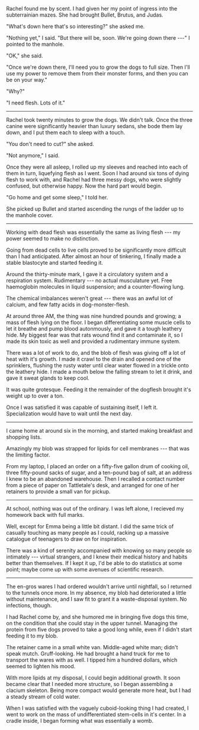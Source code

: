 Rachel found me by scent. I had given her my point of ingress into the subterrainian
mazes. She had brought Bullet, Brutus, and Judas.

"What's down here that's so interesting?" she asked me.

"Nothing yet," I said. "But there will be, soon. We're going down there ---" I pointed to
the manhole.

"OK," she said.

"Once we're down there, I'll need you to grow the dogs to full size. Then I'll use
my power to remove them from their monster forms, and then you can be on your way."

"Why?"

"I need flesh. Lots of it."

----

Rachel took twenty minutes to grow the dogs. We didn't talk. Once the three canine were
significantly heavier than luxury sedans, she bode them lay down, and I put them each to sleep with a touch.

"You don't need to cut?" she asked.

"Not anymore," I said.

Once they were all asleep, I rolled up my sleeves and reached into each of them in turn, liquefying
flesh as I went. Soon I had around six tons of dying flesh to work with, and Rachel had three messy dogs,
who were slightly confused, but otherwise happy. Now the hard part would begin.

"Go home and get some sleep," I told her.

She picked up Bullet and started ascending the rungs of the ladder up to the manhole cover.

----

Working with dead flesh was essentially the same as living flesh --- my power seemed to make no distinction.

Going from dead cells to live cells proved to be significantly more difficult than I had anticipated.
After almost an hour of tinkering, I finally made a stable blastocyte and started feeding it.

Around the thirty-minute mark, I gave it a circulatory system and a respiration system. Rudimentary ---
no actual musculature yet. Free haemoglobin molecules in liquid suspension; and a counter-flowing
lung.

The chemical imbalances weren't great --- there was an awful lot of calcium, and few fatty acids in
dog-monster-flesh.

At around three AM, the thing was nine hundred pounds and growing; a mass of flesh lying on the floor.
I began differentiating some muscle cells to let it breathe and pump blood autonmously, and gave it a
tough leathery hide. My biggest fear was that rats wound find it and contaminate it, so I made its skin
toxic as well and provided a rudimentary immune system.

There was a lot of work to do, and the blob of flesh was giving off a lot of heat with it's growth.
I made it crawl to the drain and opened one of the sprinklers, flushing the rusty water until clear
water flowed in a trickle onto the leathery hide. I made a mouth below the falling stream to let it
drink, and gave it sweat glands to keep cool.

It was quite grotesque. Feeding it the remainder of the dogflesh brought it's weight up to over a ton.

Once I was satisfied it was capable of sustaining itself, I left it. Specialization would have to wait until
the next day.

----

I came home at around six in the morning, and started making breakfast and shopping lists.

Amazingly my blob was strapped for lipids for cell membranes --- that was the limiting factor.

From my laptop, I placed an order on a fifty-five gallon drum of cooking oil, three fifty-pound
sacks of sugar, and a ten-pound bag of salt, at an address I knew to be an abandoned warehouse. Then I recalled a contact number
from a piece of paper on Tattletale's desk, and arranged for one of her retainers to provide
a small van for pickup.

----

At school, nothing was out of the ordinary. I was left alone, I recieved my homework back with full
marks.

Well, except for Emma being a little bit distant. I did the same trick of casually touching as many
people as I could, racking up a massive catalogue of teenagers to draw on for inspiration.

There was a kind of serenity accompanied with knowing so many people so intimately --- virtual
strangers, and I knew their medical history and habits better than themselves. If I kept it up,
I'd be able to do statistics at some point; maybe come up with some avenues of scientific research.

----

The en-gros wares I had ordered wouldn't arrive until nightfall, so I returned to the
tunnels once more. In my absence, my blob had deteriorated a little without maintenance, and
I saw fit to grant it a waste-disposal system. No infections, though.

I had Rachel come by, and she humored me in bringing five dogs this time, on the condition that
she could stay in the upper tunnel. Managing the protein from five dogs proved to take a good
long while, even if I didn't start feeding it to my blob.

The retainer came in a small white van. Middle-aged white man; didn't speak mutch. Gruff-looking.
He had brought a hand truck for me to transport the wares with as well. I tipped him a hundred dollars,
which seemed to lighten his mood.

With more lipids at my disposal, I could begin additional growth. It soon became clear that I needed
more structure, so I began assembling a clacium skeleton. Being more compact would generate more heat,
but I had a steady stream of cold water.

When I was satisfied with the vaguely cuboid-looking thing I had created, I went to work on the mass of
undifferentiated stem-cells in it's center. In a cradle inside, I began forming what was essentially
a womb.
